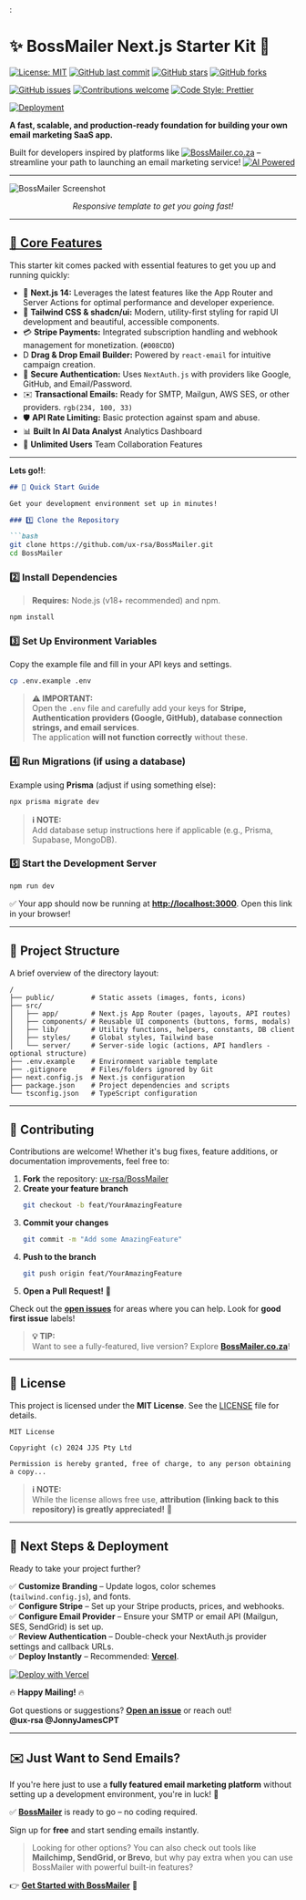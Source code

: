 :

# ✨ BossMailer Next.js Starter Kit 🚀

<!-- 📌 Core Repo Info -->
[![License: MIT](https://img.shields.io/badge/License-MIT-blue.svg?style=flat-square)](https://opensource.org/licenses/MIT)
[![GitHub last commit](https://img.shields.io/github/last-commit/ux-rsa/BossMailer?style=flat-square)](https://github.com/ux-rsa/BossMailer/commits/main)
[![GitHub stars](https://img.shields.io/github/stars/ux-rsa/BossMailer?style=social)](https://github.com/ux-rsa/BossMailer/stargazers)
[![GitHub forks](https://img.shields.io/github/forks/ux-rsa/BossMailer?style=social)](https://github.com/ux-rsa/BossMailer/network/members)

<!-- 🛠 Contribution & Code Quality -->
[![GitHub issues](https://img.shields.io/github/issues/ux-rsa/BossMailer?style=flat-square)](https://github.com/ux-rsa/BossMailer/issues)
[![Contributions welcome](https://img.shields.io/badge/contributions-welcome-brightgreen.svg?style=flat-square)](https://github.com/ux-rsa/BossMailer/issues)
[![Code Style: Prettier](https://img.shields.io/badge/code_style-prettier-ff69b4.svg?style=flat-square)](https://github.com/prettier/prettier)

<!-- 🌎 Deployment -->
[![Deployment](https://img.shields.io/badge/Deployment-Live-brightgreen)](https://bossmailer.co.za)


**A fast, scalable, and production-ready foundation for building your own email marketing SaaS app.**

Built for developers inspired by platforms like [![BossMailer.co.za](https://img.shields.io/badge/BossMailer.co.za-Website-blue)](https://bossmailer.co.za) – streamline your path to launching an email marketing service! [![AI Powered](https://img.shields.io/badge/AI%20Powered-🤖-blueviolet)]()

---

![BossMailer Screenshot](https://github.com/ux-rsa/BossMailer/blob/main/bmfrontSCREENSHOT.JPG)
*<p align="center">Responsive template to get you going fast!</p>*

---

## <ins>🌟 Core Features</ins>

This starter kit comes packed with essential features to get you up and running quickly:

*   🚀 **Next.js 14:** Leverages the latest features like the App Router and Server Actions for optimal performance and developer experience.
*   🎨 **Tailwind CSS & shadcn/ui:** Modern, utility-first styling for rapid UI development and beautiful, accessible components.
*   💳 **Stripe Payments:** Integrated subscription handling and webhook management for monetization. (`#008CDD`)
*    D **Drag & Drop Email Builder:** Powered by `react-email` for intuitive campaign creation.
*   🔐 **Secure Authentication:** Uses `NextAuth.js` with providers like Google, GitHub, and Email/Password.
*   ✉️ **Transactional Emails:** Ready for SMTP, Mailgun, AWS SES, or other providers. `rgb(234, 100, 33)`
*   🛡️ **API Rate Limiting:** Basic protection against spam and abuse.
*   📊 **Built In AI Data Analyst** Analytics Dashboard
*   👥 **Unlimited Users** Team Collaboration Features

---

**Lets go!!**:  

```markdown
## 🚀 Quick Start Guide

Get your development environment set up in minutes!

### 1️⃣ Clone the Repository

```bash
git clone https://github.com/ux-rsa/BossMailer.git
cd BossMailer
```

### 2️⃣ Install Dependencies

> **Requires:** Node.js (v18+ recommended) and npm.

```bash
npm install
```

### 3️⃣ Set Up Environment Variables

Copy the example file and fill in your API keys and settings.

```bash
cp .env.example .env
```

> **⚠️ IMPORTANT:**  
> Open the `.env` file and carefully add your keys for **Stripe, Authentication providers (Google, GitHub), database connection strings, and email services**.  
> The application **will not function correctly** without these.

### 4️⃣ Run Migrations (if using a database)

Example using **Prisma** (adjust if using something else):

```bash
npx prisma migrate dev
```

> **ℹ️ NOTE:**  
> Add database setup instructions here if applicable (e.g., Prisma, Supabase, MongoDB).

### 5️⃣ Start the Development Server

```bash
npm run dev
```

✅ Your app should now be running at **[http://localhost:3000](http://localhost:3000)**. Open this link in your browser!

---

## 📂 Project Structure

A brief overview of the directory layout:

```
/
├── public/         # Static assets (images, fonts, icons)
├── src/
│   ├── app/        # Next.js App Router (pages, layouts, API routes)
│   ├── components/ # Reusable UI components (buttons, forms, modals)
│   ├── lib/        # Utility functions, helpers, constants, DB client
│   ├── styles/     # Global styles, Tailwind base
│   └── server/     # Server-side logic (actions, API handlers - optional structure)
├── .env.example    # Environment variable template
├── .gitignore      # Files/folders ignored by Git
├── next.config.js  # Next.js configuration
├── package.json    # Project dependencies and scripts
└── tsconfig.json   # TypeScript configuration
```

---

## 🤝 Contributing

Contributions are welcome! Whether it's bug fixes, feature additions, or documentation improvements, feel free to:

1. **Fork** the repository: [ux-rsa/BossMailer](https://github.com/ux-rsa/BossMailer)
2. **Create your feature branch**  
   ```bash
   git checkout -b feat/YourAmazingFeature
   ```
3. **Commit your changes**  
   ```bash
   git commit -m "Add some AmazingFeature"
   ```
4. **Push to the branch**  
   ```bash
   git push origin feat/YourAmazingFeature
   ```
5. **Open a Pull Request!** 🚀  

Check out the **[open issues](https://github.com/ux-rsa/BossMailer/issues)** for areas where you can help. Look for **good first issue** labels!  

> **💡 TIP:**  
> Want to see a fully-featured, live version? Explore **[BossMailer.co.za](https://bossmailer.co.za/)**!

---

## 📜 License

This project is licensed under the **MIT License**. See the [LICENSE](./LICENSE) file for details.

```
MIT License

Copyright (c) 2024 JJS Pty Ltd

Permission is hereby granted, free of charge, to any person obtaining a copy...
```

> **ℹ️ NOTE:**  
> While the license allows free use, **attribution (linking back to this repository) is greatly appreciated!** 🙏

---

## 🚀 Next Steps & Deployment

Ready to take your project further?

✅ **Customize Branding** – Update logos, color schemes (`tailwind.config.js`), and fonts.  
✅ **Configure Stripe** – Set up your Stripe products, prices, and webhooks.  
✅ **Configure Email Provider** – Ensure your SMTP or email API (Mailgun, SES, SendGrid) is set up.  
✅ **Review Authentication** – Double-check your NextAuth.js provider settings and callback URLs.  
✅ **Deploy Instantly** – Recommended: **[Vercel](https://vercel.com/)**.  

[![Deploy with Vercel](https://vercel.com/button)](https://vercel.com/)  

🔥 **Happy Mailing!** 🔥  

Got questions or suggestions? **[Open an issue](https://github.com/ux-rsa/BossMailer/issues)** or reach out!  
**@ux-rsa @JonnyJamesCPT**

---

## ✉️ Just Want to Send Emails?  

If you're here just to use a **fully featured email marketing platform** without setting up a development environment, you're in luck! 🎉  

✅ **[BossMailer](https://bossmailer.co.za/)** is ready to go – no coding required.  

Sign up for **free** and start sending emails instantly.  

> Looking for other options? You can also check out tools like **Mailchimp, SendGrid, or Brevo**, but why pay extra when you can use BossMailer with powerful built-in features?  

👉 **[Get Started with BossMailer](https://bossmailer.co.za/)** 🚀  

